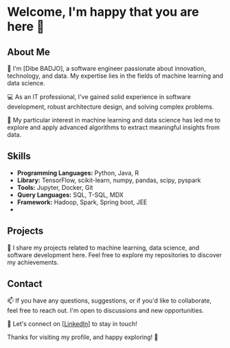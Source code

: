 # Welcome, I'm happy that you are here 🚀

## About Me

👋 I'm [Dibe BADJO], a software engineer passionate about innovation, technology, and data. My expertise lies in the fields of machine learning and data science.

💻 As an IT professional, I've gained solid experience in software development, robust architecture design, and solving complex problems.

🤖 My particular interest in machine learning and data science has led me to explore and apply advanced algorithms to extract meaningful insights from data.

## Skills

- **Programming Languages:** Python, Java, R
- **Library:** TensorFlow, scikit-learn, numpy, pandas, scipy, pyspark
- **Tools:** Jupyter, Docker, Git
- **Query Languages:** SQL, T-SQL, MDX
- **Framework:** Hadoop, Spark, Spring boot, JEE
- 
## Projects

🚀 I share my projects related to machine learning, data science, and software development here. Feel free to explore my repositories to discover my achievements.

## Contact

📫 If you have any questions, suggestions, or if you'd like to collaborate, feel free to reach out. I'm open to discussions and new opportunities.

🔗 Let's connect on [[LinkedIn](https://www.linkedin.com/in/badjo-dib%C3%A9-koffi-b108b7175/)] to stay in touch!

Thanks for visiting my profile, and happy exploring! 🌟
